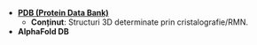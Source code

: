 - [**PDB (Protein Data Bank)**](https://www.rcsb.org)
	-  **Conținut**: Structuri 3D determinate prin cristalografie/RMN.
- **AlphaFold DB** 